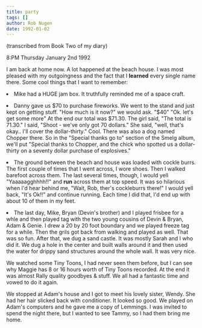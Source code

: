 ```yaml
---
title: party
tags: []
author: Rob Nugen
date: 1992-01-02
---
```


<p class=note>(transcribed from Book Two of my diary)</p>

<p class=date>8:PM Thursday January 2nd 1992</p>

<p>I am back at home now.  A lot happened at the beach house.  I was
most pleased with my outgoingness and the fact that I <b>learned</b>
every single name there.  Some cool things that I want to remember:

<p><li>Mike had a HUGE jam box.  It truthfully reminded me of a space
craft.

<p><li>Danny gave us $70 to purchase fireworks.  We went to the stand
and just kept on getting stuff.  "How much is it now?" we would ask.
"$40" "Ok.  let's get some more" At the end our total was $71.30.  The
girl said, "The total is 71.30."  I said, "Shoot - we've only got 70
dollars."  She said, "well, that's okay.. I'll cover the
dollar-thirty."  Cool.  There was also a dog named Chopper there.  So
in the "Special thanks go to" section of the Smelg album, we'll put
"Special thanks to Chopper, and the chick who spotted us a
dollar-thirty on a seventy dollar purchase of explosives."

<p><li>The ground between the beach and house was loaded with cockle
burrs.  The first couple of times that I went across, I wore shoes.
Then I walked barefoot across them.  The last several times, though, I
would yell "Yaaaaagghhhh!!" and <b>run</b> across them at top speed.
It was so hilarious when I'd hear behind me, "Wait, Rob, ther's
cockleburrs there!" I would yell back, "It's Ok!!" and continue
running.  Each time I did that, I'd end up with about 10 of them in my
feet.

<p><li>The last day, Mike, Bryan (Devin's brother) and I played
frisbee for a whle and then played tag with the two young cousins of
Devin & Bryan, Adam & Genie.  I drew a 20 by 20 foot boundary and we
played freeze tag for a while.  Then the grils got back from walking
and played as well.  That was so fun.  After that, we dug a sand
castle.  It was mostly Sarah and I who did it.  We dug a hole in the
center and built walls around it and then used the water for drippy
sand structures around the whole wall.  It was very nice.

<p>We watched some Tiny Toons, I had never seen them before, but I can
see why Maggie has 8 or 16 hours worth of Tiny Toons recorded.  At the
end it was almost Rally quality goodbyes & stuff.  We all had a
fantastic time and vowed to do it again.  

<p>We stopped at Adam's house and I got to meet his lovely sister,
Wendy.  She had her hair slicked back with conditioner.  It looked so
good.  We played on Adam's computers and he gave me a copy of
Lemmings.  I was invited to spend the night there, but I wanted to see
Tammy, so I had them bring me home.
